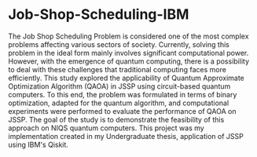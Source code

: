 # Job-Shop-Scheduling-IBM
The Job Shop Scheduling Problem is considered one of the most complex problems affecting various sectors of society. Currently, solving this problem in the ideal form mainly involves significant computational power. However, with the emergence of quantum computing, there is a possibility to deal with these challenges that traditional computing faces more efficiently. This study explored the applicability of Quantum Approximate Optimization Algorithm (QAOA) in JSSP using circuit-based quantum computers. To this end, the problem was formulated in terms of binary optimization, adapted for the quantum algorithm, and computational experiments were performed to evaluate the performance of QAOA on JSSP. The goal of the study is to demonstrate the feasibility of this approach on NIQS quantum computers. This project was my implementation created in my Undergraduate thesis, application of JSSP using IBM's Qiskit.
